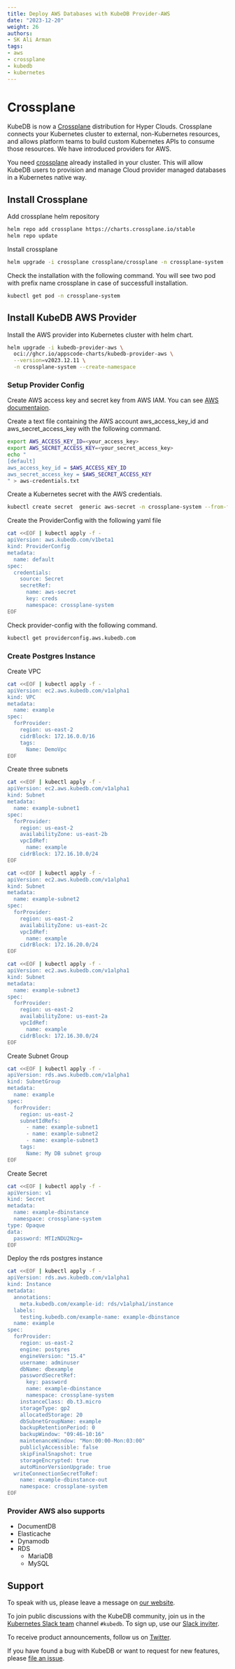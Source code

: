 ```yaml
---
title: Deploy AWS Databases with KubeDB Provider-AWS
date: "2023-12-20"
weight: 26
authors:
- SK Ali Arman
tags:
- aws
- crossplane
- kubedb
- kubernetes
---
```


# Crossplane

KubeDB is now a [Crossplane](https://www.crossplane.io/) distribution for Hyper Clouds. Crossplane connects your Kubernetes cluster to external, non-Kubernetes resources, and allows platform teams to build custom Kubernetes APIs to consume those resources. We have introduced providers for AWS.

You need [crossplane](https://docs.crossplane.io/v1.14/) already installed in your cluster. This will allow KubeDB users to provision and manage Cloud provider managed databases in a Kubernetes native way.


 ## Install Crossplane 

Add crossplane helm repository

```bash
helm repo add crossplane https://charts.crossplane.io/stable
helm repo update
```

Install crossplane

```bash
helm upgrade -i crossplane crossplane/crossplane -n crossplane-system --create-namespace
```

Check the installation with the following command. You will see two pod with prefix name crossplane in case of successfull installation. 

```bash
kubectl get pod -n crossplane-system
```

 ## Install KubeDB AWS Provider

Install the AWS provider into Kubernetes cluster with helm chart.

```bash
helm upgrade -i kubedb-provider-aws \
  oci://ghcr.io/appscode-charts/kubedb-provider-aws \
  --version=v2023.12.11 \
  -n crossplane-system --create-namespace
```


 ### Setup Provider Config

Create AWS access key and secret key from AWS IAM. You can see [AWS documentaion](https://docs.aws.amazon.com/IAM/latest/UserGuide/id_credentials_access-keys.html).

Create a text file containing the AWS account aws_access_key_id and aws_secret_access_key with the following command.

```bash
export AWS_ACCESS_KEY_ID=<your_access_key>
export AWS_SECRET_ACCESS_KEY=<your_secret_access_key>
echo "
[default]
aws_access_key_id = $AWS_ACCESS_KEY_ID
aws_secret_access_key = $AWS_SECRET_ACCESS_KEY
" > aws-credentials.txt
```

Create a Kubernetes secret with the AWS credentials.

```bash
kubectl create secret  generic aws-secret -n crossplane-system --from-file=creds=./aws-credentials.txt
```

Create the ProviderConfig with the following yaml file

```bash
cat <<EOF | kubectl apply -f -
apiVersion: aws.kubedb.com/v1beta1
kind: ProviderConfig
metadata:
  name: default
spec:
  credentials:
    source: Secret
    secretRef:
      name: aws-secret
      key: creds
      namespace: crossplane-system
EOF
```

Check provider-config with the following command.

```bash
kubectl get providerconfig.aws.kubedb.com
```

 ### Create Postgres Instance

Create VPC

```bash
cat <<EOF | kubectl apply -f -
apiVersion: ec2.aws.kubedb.com/v1alpha1
kind: VPC
metadata:
  name: example
spec:
  forProvider:
    region: us-east-2
    cidrBlock: 172.16.0.0/16
    tags:
      Name: DemoVpc
EOF
```

Create three subnets

```bash
cat <<EOF | kubectl apply -f -
apiVersion: ec2.aws.kubedb.com/v1alpha1
kind: Subnet
metadata:
  name: example-subnet1
spec:
  forProvider:
    region: us-east-2
    availabilityZone: us-east-2b
    vpcIdRef:
      name: example
    cidrBlock: 172.16.10.0/24
EOF
```

```bash
cat <<EOF | kubectl apply -f -
apiVersion: ec2.aws.kubedb.com/v1alpha1
kind: Subnet
metadata:
  name: example-subnet2
spec:
  forProvider:
    region: us-east-2
    availabilityZone: us-east-2c
    vpcIdRef:
      name: example
    cidrBlock: 172.16.20.0/24
EOF
```

```bash
cat <<EOF | kubectl apply -f -
apiVersion: ec2.aws.kubedb.com/v1alpha1
kind: Subnet
metadata:
  name: example-subnet3
spec:
  forProvider:
    region: us-east-2
    availabilityZone: us-east-2a
    vpcIdRef:
      name: example
    cidrBlock: 172.16.30.0/24
EOF
```

Create Subnet Group

```bash
cat <<EOF | kubectl apply -f -
apiVersion: rds.aws.kubedb.com/v1alpha1
kind: SubnetGroup
metadata:
  name: example
spec:
  forProvider:
    region: us-east-2
    subnetIdRefs:
      - name: example-subnet1
      - name: example-subnet2
      - name: example-subnet3
    tags:
      Name: My DB subnet group
EOF
```

Create Secret

```bash
cat <<EOF | kubectl apply -f -
apiVersion: v1
kind: Secret
metadata:
  name: example-dbinstance
  namespace: crossplane-system
type: Opaque
data:
  password: MTIzNDU2Nzg=
EOF
```

Deploy the rds postgres instance

```bash
cat <<EOF | kubectl apply -f -
apiVersion: rds.aws.kubedb.com/v1alpha1
kind: Instance
metadata:
  annotations:
    meta.kubedb.com/example-id: rds/v1alpha1/instance
  labels:
    testing.kubedb.com/example-name: example-dbinstance
  name: example
spec:
  forProvider:
    region: us-east-2
    engine: postgres
    engineVersion: "15.4"
    username: adminuser
    dbName: dbexample
    passwordSecretRef:
      key: password
      name: example-dbinstance
      namespace: crossplane-system
    instanceClass: db.t3.micro
    storageType: gp2
    allocatedStorage: 20
    dbSubnetGroupName: example
    backupRetentionPeriod: 0
    backupWindow: "09:46-10:16"
    maintenanceWindow: "Mon:00:00-Mon:03:00"
    publiclyAccessible: false
    skipFinalSnapshot: true
    storageEncrypted: true
    autoMinorVersionUpgrade: true
  writeConnectionSecretToRef:
    name: example-dbinstance-out
    namespace: crossplane-system
EOF
```

 ### Provider AWS also supports

- DocumentDB
- Elasticache
- Dynamodb
- RDS
    - MariaDB
    - MySQL

 ## Support

To speak with us, please leave a message on [our website](https://appscode.com/contact/).

To join public discussions with the KubeDB community, join us in the [Kubernetes Slack team](https://kubernetes.slack.com/messages/C8149MREV/) channel `#kubedb`. To sign up, use our [Slack inviter](http://slack.kubernetes.io/).

To receive product announcements, follow us on [Twitter](https://twitter.com/KubeDB).

If you have found a bug with KubeDB or want to request for new features, please [file an issue](https://github.com/kubedb/project/issues/new).


